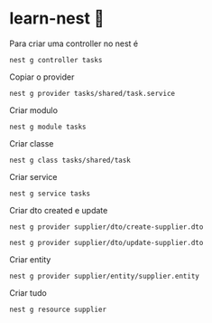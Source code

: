 # learn-nest :rocket:
Para criar uma controller no nest é 
```
nest g controller tasks
```
Copiar o provider
```
nest g provider tasks/shared/task.service
```
Criar modulo
```
nest g module tasks
```
Criar classe
```
nest g class tasks/shared/task
```
Criar service
```
nest g service tasks
```
Criar dto created e update
```
nest g provider supplier/dto/create-supplier.dto
```
```
nest g provider supplier/dto/update-supplier.dto
```
Criar entity
```
nest g provider supplier/entity/supplier.entity
```
Criar tudo
```
nest g resource supplier
```
